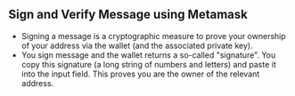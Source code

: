 ## Sign and Verify Message using Metamask
- Signing a message is a cryptographic measure to prove your ownership of your address via the wallet (and the associated private key). 
- You sign message and the wallet returns a so-called "signature". You copy this signature (a long string of numbers and letters) and paste it into the input field. This proves you are the owner of the relevant address.
